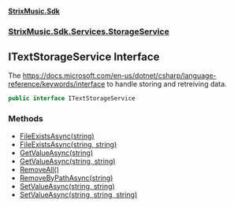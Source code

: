 #### [StrixMusic.Sdk](./index.md 'index')
### [StrixMusic.Sdk.Services.StorageService](./StrixMusic-Sdk-Services-StorageService.md 'StrixMusic.Sdk.Services.StorageService')
## ITextStorageService Interface
The https://docs.microsoft.com/en-us/dotnet/csharp/language-reference/keywords/interface to handle storing and retreiving data.  
```csharp
public interface ITextStorageService
```
### Methods
- [FileExistsAsync(string)](./StrixMusic-Sdk-Services-StorageService-ITextStorageService-FileExistsAsync(string).md 'StrixMusic.Sdk.Services.StorageService.ITextStorageService.FileExistsAsync(string)')
- [FileExistsAsync(string, string)](./StrixMusic-Sdk-Services-StorageService-ITextStorageService-FileExistsAsync(string_string).md 'StrixMusic.Sdk.Services.StorageService.ITextStorageService.FileExistsAsync(string, string)')
- [GetValueAsync(string)](./StrixMusic-Sdk-Services-StorageService-ITextStorageService-GetValueAsync(string).md 'StrixMusic.Sdk.Services.StorageService.ITextStorageService.GetValueAsync(string)')
- [GetValueAsync(string, string)](./StrixMusic-Sdk-Services-StorageService-ITextStorageService-GetValueAsync(string_string).md 'StrixMusic.Sdk.Services.StorageService.ITextStorageService.GetValueAsync(string, string)')
- [RemoveAll()](./StrixMusic-Sdk-Services-StorageService-ITextStorageService-RemoveAll().md 'StrixMusic.Sdk.Services.StorageService.ITextStorageService.RemoveAll()')
- [RemoveByPathAsync(string)](./StrixMusic-Sdk-Services-StorageService-ITextStorageService-RemoveByPathAsync(string).md 'StrixMusic.Sdk.Services.StorageService.ITextStorageService.RemoveByPathAsync(string)')
- [SetValueAsync(string, string)](./StrixMusic-Sdk-Services-StorageService-ITextStorageService-SetValueAsync(string_string).md 'StrixMusic.Sdk.Services.StorageService.ITextStorageService.SetValueAsync(string, string)')
- [SetValueAsync(string, string, string)](./StrixMusic-Sdk-Services-StorageService-ITextStorageService-SetValueAsync(string_string_string).md 'StrixMusic.Sdk.Services.StorageService.ITextStorageService.SetValueAsync(string, string, string)')
